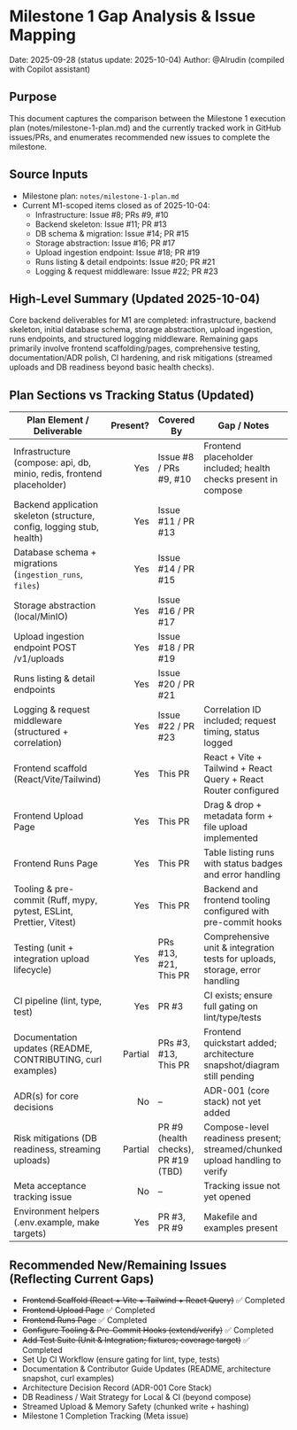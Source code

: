 # Milestone 1 Gap Analysis & Issue Mapping

Date: 2025-09-28 (status update: 2025-10-04)
Author: @Alrudin (compiled with Copilot assistant)

## Purpose
This document captures the comparison between the Milestone 1 execution plan (notes/milestone-1-plan.md) and the currently tracked work in GitHub issues/PRs, and enumerates recommended new issues to complete the milestone.

## Source Inputs
- Milestone plan: `notes/milestone-1-plan.md`
- Current M1-scoped items closed as of 2025-10-04:
  - Infrastructure: Issue #8; PRs #9, #10
  - Backend skeleton: Issue #11; PR #13
  - DB schema & migration: Issue #14; PR #15
  - Storage abstraction: Issue #16; PR #17
  - Upload ingestion endpoint: Issue #18; PR #19
  - Runs listing & detail endpoints: Issue #20; PR #21
  - Logging & request middleware: Issue #22; PR #23

## High-Level Summary (Updated 2025-10-04)
Core backend deliverables for M1 are completed: infrastructure, backend skeleton, initial database schema, storage abstraction, upload ingestion, runs endpoints, and structured logging middleware. Remaining gaps primarily involve frontend scaffolding/pages, comprehensive testing, documentation/ADR polish, CI hardening, and risk mitigations (streamed uploads and DB readiness beyond basic health checks).

## Plan Sections vs Tracking Status (Updated)
| Plan Element / Deliverable                                                | Present? | Covered By                         | Gap / Notes                                                                 |
|---------------------------------------------------------------------------|---------:|------------------------------------|------------------------------------------------------------------------------|
| Infrastructure (compose: api, db, minio, redis, frontend placeholder)     |     Yes  | Issue #8 / PRs #9, #10             | Frontend placeholder included; health checks present in compose             |
| Backend application skeleton (structure, config, logging stub, health)     |     Yes  | Issue #11 / PR #13                 |                                                                              |
| Database schema + migrations (`ingestion_runs`, `files`)                   |     Yes  | Issue #14 / PR #15                 |                                                                              |
| Storage abstraction (local/MinIO)                                         |     Yes  | Issue #16 / PR #17                 |                                                                              |
| Upload ingestion endpoint POST /v1/uploads                                 |     Yes  | Issue #18 / PR #19                 |                                                                              |
| Runs listing & detail endpoints                                            |     Yes  | Issue #20 / PR #21                 |                                                                              |
| Logging & request middleware (structured + correlation)                    |     Yes  | Issue #22 / PR #23                 | Correlation ID included; request timing, status logged                      |
| Frontend scaffold (React/Vite/Tailwind)                                    |     Yes  | This PR                            | React + Vite + Tailwind + React Query + React Router configured             |
| Frontend Upload Page                                                       |     Yes  | This PR                            | Drag & drop + metadata form + file upload implemented                       |
| Frontend Runs Page                                                         |     Yes  | This PR                            | Table listing runs with status badges and error handling                    |
| Tooling & pre-commit (Ruff, mypy, pytest, ESLint, Prettier, Vitest)       |     Yes  | This PR                            | Backend and frontend tooling configured with pre-commit hooks               |
| Testing (unit + integration upload lifecycle)                              |     Yes  | PRs #13, #21, This PR               | Comprehensive unit & integration tests for uploads, storage, error handling |
| CI pipeline (lint, type, test)                                             |     Yes  | PR #3                               | CI exists; ensure full gating on lint/type/tests                            |
| Documentation updates (README, CONTRIBUTING, curl examples)                |   Partial| PRs #3, #13, This PR                | Frontend quickstart added; architecture snapshot/diagram still pending      |
| ADR(s) for core decisions                                                  |      No  | –                                  | ADR-001 (core stack) not yet added                                          |
| Risk mitigations (DB readiness, streaming uploads)                         |   Partial| PR #9 (health checks), PR #19 (TBD) | Compose-level readiness present; streamed/chunked upload handling to verify |
| Meta acceptance tracking issue                                             |      No  | –                                  | Tracking issue not yet opened                                               |
| Environment helpers (.env.example, make targets)                           |     Yes  | PR #3, PR #9                        | Makefile and examples present                                               |

## Recommended New/Remaining Issues (Reflecting Current Gaps)
- ~~Frontend Scaffold (React + Vite + Tailwind + React Query)~~ ✅ Completed
- ~~Frontend Upload Page~~ ✅ Completed
- ~~Frontend Runs Page~~ ✅ Completed
- ~~Configure Tooling & Pre-Commit Hooks (extend/verify)~~ ✅ Completed
- ~~Add Test Suite (Unit & Integration; fixtures; coverage target)~~ ✅ Completed
- Set Up CI Workflow (ensure gating for lint, type, tests)
- Documentation & Contributor Guide Updates (README, architecture snapshot, curl examples)
- Architecture Decision Record (ADR-001 Core Stack)
- DB Readiness / Wait Strategy for Local & CI (beyond compose)
- Streamed Upload & Memory Safety (chunked write + hashing)
- Milestone 1 Completion Tracking (Meta issue)
